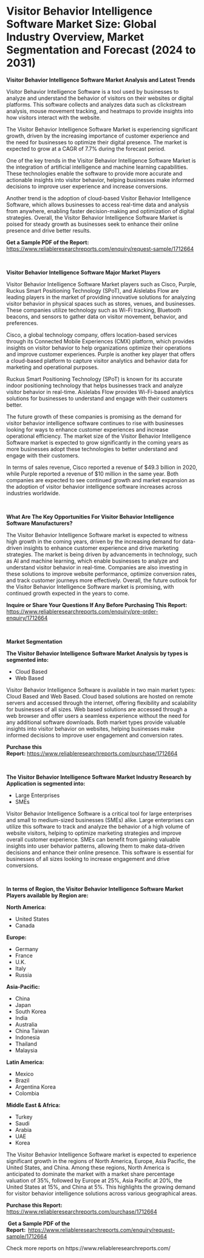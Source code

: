 <p><h1>Visitor Behavior Intelligence Software Market Size: Global Industry Overview, Market Segmentation and Forecast (2024 to 2031)</h1></p><p><strong>Visitor Behavior Intelligence Software Market Analysis and Latest Trends</strong></p>
<p><p>Visitor Behavior Intelligence Software is a tool used by businesses to analyze and understand the behavior of visitors on their websites or digital platforms. This software collects and analyzes data such as clickstream analysis, mouse movement tracking, and heatmaps to provide insights into how visitors interact with the website.</p><p>The Visitor Behavior Intelligence Software Market is experiencing significant growth, driven by the increasing importance of customer experience and the need for businesses to optimize their digital presence. The market is expected to grow at a CAGR of 7.7% during the forecast period.</p><p>One of the key trends in the Visitor Behavior Intelligence Software Market is the integration of artificial intelligence and machine learning capabilities. These technologies enable the software to provide more accurate and actionable insights into visitor behavior, helping businesses make informed decisions to improve user experience and increase conversions.</p><p>Another trend is the adoption of cloud-based Visitor Behavior Intelligence Software, which allows businesses to access real-time data and analysis from anywhere, enabling faster decision-making and optimization of digital strategies. Overall, the Visitor Behavior Intelligence Software Market is poised for steady growth as businesses seek to enhance their online presence and drive better results.</p></p>
<p><strong>Get a Sample PDF of the Report:&nbsp;</strong> <a href="https://www.reliableresearchreports.com/enquiry/request-sample/1712664">https://www.reliableresearchreports.com/enquiry/request-sample/1712664</a></p>
<p>&nbsp;</p>
<p><strong>Visitor Behavior Intelligence Software Major Market Players</strong></p>
<p><p>Visitor Behavior Intelligence Software Market players such as Cisco, Purple, Ruckus Smart Positioning Technology (SPoT), and Aislelabs Flow are leading players in the market of providing innovative solutions for analyzing visitor behavior in physical spaces such as stores, venues, and businesses. These companies utilize technology such as Wi-Fi tracking, Bluetooth beacons, and sensors to gather data on visitor movement, behavior, and preferences.</p><p>Cisco, a global technology company, offers location-based services through its Connected Mobile Experiences (CMX) platform, which provides insights on visitor behavior to help organizations optimize their operations and improve customer experiences. Purple is another key player that offers a cloud-based platform to capture visitor analytics and behavior data for marketing and operational purposes.</p><p>Ruckus Smart Positioning Technology (SPoT) is known for its accurate indoor positioning technology that helps businesses track and analyze visitor behavior in real-time. Aislelabs Flow provides Wi-Fi-based analytics solutions for businesses to understand and engage with their customers better.</p><p>The future growth of these companies is promising as the demand for visitor behavior intelligence software continues to rise with businesses looking for ways to enhance customer experiences and increase operational efficiency. The market size of the Visitor Behavior Intelligence Software market is expected to grow significantly in the coming years as more businesses adopt these technologies to better understand and engage with their customers.</p><p>In terms of sales revenue, Cisco reported a revenue of $49.3 billion in 2020, while Purple reported a revenue of $10 million in the same year. Both companies are expected to see continued growth and market expansion as the adoption of visitor behavior intelligence software increases across industries worldwide.</p></p>
<p>&nbsp;</p>
<p><strong>What Are The Key Opportunities For Visitor Behavior Intelligence Software Manufacturers?</strong></p>
<p><p>The Visitor Behavior Intelligence Software market is expected to witness high growth in the coming years, driven by the increasing demand for data-driven insights to enhance customer experience and drive marketing strategies. The market is being driven by advancements in technology, such as AI and machine learning, which enable businesses to analyze and understand visitor behavior in real-time. Companies are also investing in these solutions to improve website performance, optimize conversion rates, and track customer journeys more effectively. Overall, the future outlook for the Visitor Behavior Intelligence Software market is promising, with continued growth expected in the years to come.</p></p>
<p><strong>Inquire or Share Your Questions If Any Before Purchasing This Report:</strong> <a href="https://www.reliableresearchreports.com/enquiry/pre-order-enquiry/1712664">https://www.reliableresearchreports.com/enquiry/pre-order-enquiry/1712664</a></p>
<p>&nbsp;</p>
<p><strong>Market Segmentation</strong></p>
<p><strong>The Visitor Behavior Intelligence Software Market Analysis by types is segmented into:</strong></p>
<p><ul><li>Cloud Based</li><li>Web Based</li></ul></p>
<p><p>Visitor Behavior Intelligence Software is available in two main market types: Cloud Based and Web Based. Cloud based solutions are hosted on remote servers and accessed through the internet, offering flexibility and scalability for businesses of all sizes. Web based solutions are accessed through a web browser and offer users a seamless experience without the need for any additional software downloads. Both market types provide valuable insights into visitor behavior on websites, helping businesses make informed decisions to improve user engagement and conversion rates.</p></p>
<p><strong>Purchase this Report:&nbsp;</strong><a href="https://www.reliableresearchreports.com/purchase/1712664">https://www.reliableresearchreports.com/purchase/1712664</a></p>
<p>&nbsp;</p>
<p><strong>The Visitor Behavior Intelligence Software Market Industry Research by Application is segmented into:</strong></p>
<p><ul><li>Large Enterprises</li><li>SMEs</li></ul></p>
<p><p>Visitor Behavior Intelligence Software is a critical tool for large enterprises and small to medium-sized businesses (SMEs) alike. Large enterprises can utilize this software to track and analyze the behavior of a high volume of website visitors, helping to optimize marketing strategies and improve overall customer experience. SMEs can benefit from gaining valuable insights into user behavior patterns, allowing them to make data-driven decisions and enhance their online presence. This software is essential for businesses of all sizes looking to increase engagement and drive conversions.</p></p>
<p>&nbsp;</p>
<p><strong>In terms of Region, the Visitor Behavior Intelligence Software Market Players available by Region are:</strong></p>
<p>
    <p> <strong> North America: </strong>
        <ul>
            <li>United States</li>
            <li>Canada</li>
        </ul>
        </p> 
    <p> <strong> Europe: </strong>
        <ul>
            <li>Germany</li>
            <li>France</li>
            <li>U.K.</li>
            <li>Italy</li>
            <li>Russia</li>
        </ul>
        </p> 
    <p> <strong> Asia-Pacific: </strong>
        <ul>
            <li>China</li>
            <li>Japan</li>
            <li>South Korea</li>
            <li>India</li>
            <li>Australia</li>
            <li>China Taiwan</li>
            <li>Indonesia</li>
            <li>Thailand</li>
            <li>Malaysia</li>
        </ul>
        </p> 
    <p> <strong> Latin America: </strong>
        <ul>
            <li>Mexico</li>
            <li>Brazil</li>
            <li>Argentina Korea</li>
            <li>Colombia</li>
        </ul>
        </p> 
    <p> <strong> Middle East & Africa: </strong>
        <ul>
            <li>Turkey</li>
            <li>Saudi</li>
            <li>Arabia</li>
            <li>UAE</li>
            <li>Korea</li>
        </ul>
    </p>
    </p>
<p><p>The Visitor Behavior Intelligence Software market is expected to experience significant growth in the regions of North America, Europe, Asia Pacific, the United States, and China. Among these regions, North America is anticipated to dominate the market with a market share percentage valuation of 35%, followed by Europe at 25%, Asia Pacific at 20%, the United States at 15%, and China at 5%. This highlights the growing demand for visitor behavior intelligence solutions across various geographical areas.</p></p>
<p><strong>Purchase this Report: </strong><a href="https://www.reliableresearchreports.com/purchase/1712664">https://www.reliableresearchreports.com/purchase/1712664</a></p>
<p>&nbsp;<strong>Get a Sample PDF of the Report:&nbsp;&nbsp;</strong><a href="https://www.reliableresearchreports.com/enquiry/request-sample/1712664">https://www.reliableresearchreports.com/enquiry/request-sample/1712664</a></p>
<p><strong></strong></p>
<p>Check more reports on https://www.reliableresearchreports.com/</p>